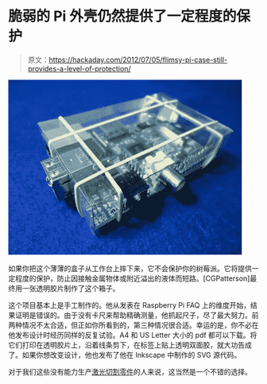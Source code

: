 # 脆弱的 Pi 外壳仍然提供了一定程度的保护

> 原文：<https://hackaday.com/2012/07/05/flimsy-pi-case-still-provides-a-level-of-protection/>

![](img/f557ce96857e68ddcd152a97b0a4a35f.png "flimsy-pi-case")

如果你把这个薄薄的盒子从工作台上摔下来，它不会保护你的树莓派。它将提供一定程度的保护，防止因接触金属物体或附近溢出的液体而短路。[CGPatterson]最终用一张透明胶片制作了这个箱子。

这个项目基本上是手工制作的。他从发表在 Raspberry Pi FAQ 上的维度开始，结果证明是错误的。由于没有卡尺来帮助精确测量，他抓起尺子，尽了最大努力。前两种情况不太合适，但正如你所看到的，第三种情况很合适。幸运的是，你不必在他发布设计时经历同样的反复试验。A4 和 US Letter 大小的 pdf 都可以下载。将它们打印在透明胶片上，沿着线条剪下，在标签上贴上透明双面胶，就大功告成了。如果你想改变设计，他也发布了他在 Inkscape 中制作的 SVG 源代码。

对于我们这些没有能力生产[激光切割零件](http://hackaday.com/2012/06/29/raspberry-pi-enclosure-turns-it-into-a-desktop-pc/)的人来说，这当然是一个不错的选择。